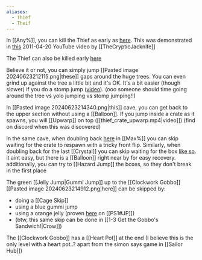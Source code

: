 ```yaml
---
aliases:
  - Thief
  - Theif
---
```

In [[Any%]], you can kill the Thief as early as [here](https://youtu.be/dRv3UE2Tbzw&t=438). This was demonstrated in [this](https://youtu.be/bbE3VtKJsIQ) 2011-04-20 YouTube video by [[TheCrypticJacknife]]

The Thief can also be killed early [here](https://youtu.be/OGYPKGV6ONs&t=34)

Believe it or not, you can simply jump [[Pasted image 20240623212115.png|these]] gaps around the huge trees. You can even grind up against the tree a little bit and it's OK. It's a bit easier (though slower) if you do a stomp jump ([video](https://discord.com/channels/313375426112389123/408694062862958592/1291527691983654924)). (ooo someone should time going around the tree vs yolo jumping vs stomp jumping!!)

In [[Pasted image 20240623214340.png|this]] cave, you can get back to the upper section without using a [[Balloon]]. If you jump inside a crate as it spawns, you will [[Upwarp]] on top ([[thief_crate_upwarp.mp4|video]]) (find on discord when this was discovered)

In the same cave, when doubling back [here](https://youtu.be/wdRyuLa9R8M&t=5) in [[Max%]] you can skip waiting for the crate to respawn with a tricky front flip. Similarly, when doubling back for the last [[Crystal]] you can skip waiting for the box [like so](https://youtu.be/wdRyuLa9R8M&t=47). it aint easy, but there is a [[Balloon]] right near by for easy recovery. additionally, you can try to [[Hazard Jump]] the boxes, so they don't break in the first place

The green [[Jelly Jump|Gummi Jump]] up to the [[Clockwork Gobbo]] [[Pasted image 20240623214912.png|here]] can be skipped by:
- doing a [[Cage Skip]]
- using a blue gummi jump
- using a orange jelly (proven [here](https://discord.com/channels/313375426112389123/408694062862958592/1292035291338637373) on [[PS1#JP]])
- (btw, this same skip can be done in [[1-3 Get the Gobbo's Sandwich!|Crow]])

The [[Clockwork Gobbo]] has a [[Heart Pot]] at the end (I believe this is the only level with a heart pot..? apart from the simon says game in [[Sailor Hub]])